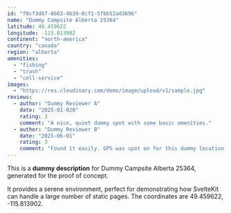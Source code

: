 ```yaml
---
id: "f0cf3d67-8603-4b39-8cf1-5fbb52ad3696"
name: "Dummy Campsite Alberta 25364"
latitude: 49.459622
longitude: -115.813902
continent: "north-america"
country: "canada"
region: "alberta"
amenities:
  - "fishing"
  - "trash"
  - "cell-service"
images:
  - "https://res.cloudinary.com/demo/image/upload/v1/sample.jpg"
reviews:
  - author: "Dummy Reviewer A"
    date: "2025-01-020"
    rating: 3
    comment: "A nice, quiet dummy spot with some basic amenities."
  - author: "Dummy Reviewer B"
    date: "2025-06-01"
    rating: 3
    comment: "Found it easily. GPS was spot on for this dummy location."
---
```


This is a **dummy description** for Dummy Campsite Alberta 25364, generated for the proof of concept.

It provides a serene environment, perfect for demonstrating how SvelteKit can handle a large number of static pages. The coordinates are 49.459622, -115.813902.
